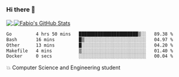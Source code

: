 ### Hi there 👋
<a href="https://github.com/fabiovincenzi/fabiovincenzi">
  <img align="center" src="https://github-readme-stats.vercel.app/api/top-langs/?username=fabiovincenzi&title_color=ffffff&text_color=c9cacc&icon_color=2bbc8a&bg_color=1d1f21&langs_count=3" />
</a>
<a href="https://github.com/fabiovincenzi/fabiovincenzi">
  <img align="center" src="https://github-readme-stats.vercel.app/api?username=fabiovincenzi&show_icons=true&line_height=27&count_private=true&title_color=ffffff&text_color=c9cacc&icon_color=2bbc8a&bg_color=1d1f21" alt="Fabio's GitHub Stats" />
</a>
<!--START_SECTION:waka-->

```txt
Go         4 hrs 50 mins   ██████████████████████▒░░   89.38 %
Bash       16 mins         █▒░░░░░░░░░░░░░░░░░░░░░░░   04.97 %
Other      13 mins         █░░░░░░░░░░░░░░░░░░░░░░░░   04.20 %
Makefile   4 mins          ▒░░░░░░░░░░░░░░░░░░░░░░░░   01.40 %
Docker     0 secs          ░░░░░░░░░░░░░░░░░░░░░░░░░   00.04 %
```

<!--END_SECTION:waka-->

:boom: Computer Science and Engineering student
